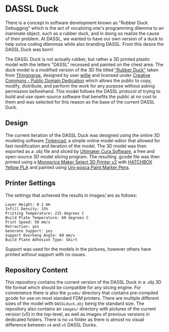 # DASSL Duck
There is a concept in software development known as "Rubber Duck Debugging" which is the act of vocalizing one's programming dilemma to an inanimate object, such as a rubber duck, and in doing so realize the cause of their problem. At DASSL, we wanted to have our own version of a duck to help solve coding dilemmas while also branding DASSL. From this desire the DASSL Duck was born!  

The DASSL Duck is not actually rubber, but rather a 3D printed plastic model with the letters "DASSL" recessed and painted on the chest area. The duck model is a modified version of the 3D file titled ["Rubber Duck"](https://www.thingiverse.com/thing:139894) taken from [Thingiverse](https://thingiverse.com), designed by user [willie](https://www.thingiverse.com/willie/about) and licensed under [Creative Commons - Public Domain Dedication](https://creativecommons.org/publicdomain/zero/1.0/) which allows the public to copy, modify, distribute, and perform the work for any purpose without asking permission beforehand. This model follows the DASSL protocol of trying to build and use open-source software that benefits the public at no cost to them and was selected for this reason as the base of the current DASSL Duck.

## Design
The current iteration of the DASSL Duck was designed using the online 3D modeling software [Tinkercad](https://tinkercad.com), a simple online model editor that allowed for fast modification and iteration of the model. The 3D model was then exported as a .obj file and sliced by [Ultimaker Cura Software](https://ultimaker.com/en/products/ultimaker-cura-software), a free and open-source 3D model slicing program. The resulting .gcode file was then printed using a [Monoprice Maker Select 3D Printer v2](https://www.monoprice.com/product?p_id=13860&gclid=Cj0KCQjw6cHoBRDdARIsADiTTzaTkReRz-KWjMdBoxAuGKZEHuVaYLvsS76ZyLjN_BzlsVjv7bqrmqUaAl9KEALw_wcB) with [HATCHBOX Yellow PLA](https://www.amazon.com/HATCHBOX-3D-Filament-Dimensional-Accuracy/dp/B00J0GRREW/ref=sr_1_3?keywords=yellow+pla&qid=1561389931&s=gateway&sr=8-3) and painted using [Uni-posca Paint Marker Pens](https://www.amazon.com/Uni-posca-Paint-Marker-Pen-PC-1M8C/dp/B001MT893I/ref=sr_1_68?crid=2O3WLMSM8RX17&keywords=posca+paint+markers&qid=1561388944&s=gateway&sprefix=ppsca+paint+markers%2Caps%2C149&sr=8-68).

## Printer Settings
The settings that achieved the results in images/ are as follows: 
```
Layer Height: 0.1 mm
Infill Density: 15%
Printing Temperature: 215 degrees C
Build Plate Temperature: 60 degrees C
Print Speed: 50 mm/s
Retraction: yes
Generate Support: yes
Support Overhang Angle: 60 mm/s
Build Plate Adhesion Type: Skirt
```
Support was used for the models in the pictures, however others have printed without support with no issues. 

## Repository Content
This repository contains the current version of the DASSL Duck in a .obj 3D file format which should be compatible for any slicing engine. For convenience there is also the `gcode/` directory that contains pre-compiled gcode for use on most standard FDM printers. There are multiple different sizes of the model with `DASSLduck.obj` being the standard size. The repository also contains an `images/` directory with pictures of the current version (v5) in the top-level, as well as images of previous versions in dedicated folders. There is no `v4` folder as there is almost no visual difference between `v4` and `v5` DASSL Ducks.
